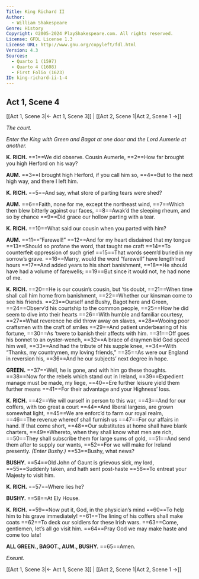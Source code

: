 ```yaml
---
Title: King Richard II
Author: 
  - William Shakespeare
Genre: History
Copyright: ©2005-2024 PlayShakespeare.com. All rights reserved.
License: GFDL License 1.3
License URL: http://www.gnu.org/copyleft/fdl.html
Version: 4.3
Sources:
  - Quarto 1 (1597)
  - Quarto 4 (1608)
  - First Folio (1623)
ID: king-richard-ii-1-4
---
```


## Act 1, Scene 4
[[Act 1, Scene 3|← Act 1, Scene 3]] | [[Act 2, Scene 1|Act 2, Scene 1 →]]

*The court.*

*Enter the King with Green and Bagot at one door and the Lord Aumerle at another.*

**K. RICH.**
==1==We did observe. Cousin Aumerle,
==2==How far brought you high Herford on his way?

**AUM.**
==3==I brought high Herford, if you call him so,
==4==But to the next high way, and there I left him.

**K. RICH.**
==5==And say, what store of parting tears were shed?

**AUM.**
==6==Faith, none for me, except the northeast wind,
==7==Which then blew bitterly against our faces,
==8==Awak’d the sleeping rheum, and so by chance
==9==Did grace our hollow parting with a tear.

**K. RICH.**
==10==What said our cousin when you parted with him?

**AUM.**
==11==“Farewell!”
==12==And for my heart disdained that my tongue
==13==Should so profane the word, that taught me craft
==14==To counterfeit oppression of such grief
==15==That words seem’d buried in my sorrow’s grave.
==16==Marry, would the word “farewell” have length’ned hours
==17==And added years to his short banishment,
==18==He should have had a volume of farewells;
==19==But since it would not, he had none of me.

**K. RICH.**
==20==He is our cousin’s cousin, but ’tis doubt,
==21==When time shall call him home from banishment,
==22==Whether our kinsman come to see his friends.
==23==Ourself and Bushy, Bagot here and Green,
==24==Observ’d his courtship to the common people,
==25==How he did seem to dive into their hearts
==26==With humble and familiar courtesy,
==27==What reverence he did throw away on slaves,
==28==Wooing poor craftsmen with the craft of smiles
==29==And patient underbearing of his fortune,
==30==As ’twere to banish their affects with him.
==31==Off goes his bonnet to an oyster-wench,
==32==A brace of draymen bid God speed him well,
==33==And had the tribute of his supple knee,
==34==With “Thanks, my countrymen, my loving friends,”
==35==As were our England in reversion his,
==36==And he our subjects’ next degree in hope.

**GREEN.**
==37==Well, he is gone, and with him go these thoughts.
==38==Now for the rebels which stand out in Ireland,
==39==Expedient manage must be made, my liege,
==40==Ere further leisure yield them further means
==41==For their advantage and your Highness’ loss.

**K. RICH.**
==42==We will ourself in person to this war,
==43==And for our coffers, with too great a court
==44==And liberal largess, are grown somewhat light,
==45==We are enforc’d to farm our royal realm,
==46==The revenue whereof shall furnish us
==47==For our affairs in hand. If that come short,
==48==Our substitutes at home shall have blank charters,
==49==Whereto, when they shall know what men are rich,
==50==They shall subscribe them for large sums of gold,
==51==And send them after to supply our wants,
==52==For we will make for Ireland presently.
*(Enter Bushy.)*
==53==Bushy, what news?

**BUSHY.**
==54==Old John of Gaunt is grievous sick, my lord,
==55==Suddenly taken, and hath sent post-haste
==56==To entreat your Majesty to visit him.

**K. RICH.**
==57==Where lies he?

**BUSHY.**
==58==At Ely House.

**K. RICH.**
==59==Now put it, God, in the physician’s mind
==60==To help him to his grave immediately!
==61==The lining of his coffers shall make coats
==62==To deck our soldiers for these Irish wars.
==63==Come, gentlemen, let’s all go visit him.
==64==Pray God we may make haste and come too late!

**ALL GREEN., BAGOT., AUM., BUSHY.**
==65==Amen.

*Exeunt.*

[[Act 1, Scene 3|← Act 1, Scene 3]] | [[Act 2, Scene 1|Act 2, Scene 1 →]]